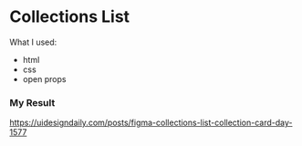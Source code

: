 # Collections List

What I used:

- html
- css
- open props

### My Result

https://uidesigndaily.com/posts/figma-collections-list-collection-card-day-1577
